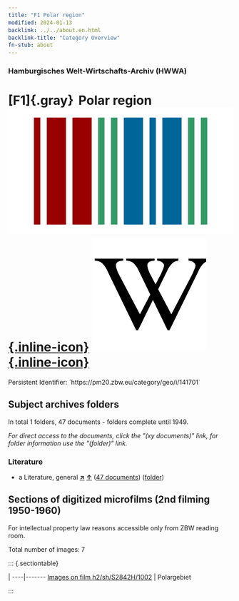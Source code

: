 ```yaml
---
title: "F1 Polar region"
modified: 2024-01-13
backlink: ../../about.en.html
backlink-title: "Category Overview"
fn-stub: about
---
```


### Hamburgisches Welt-Wirtschafts-Archiv (HWWA)

# [F1]{.gray}&#8201; Polar region &#160; [![Wikidata](/images/Wikidata-logo.svg "Wikidata"){.inline-icon}](http://www.wikidata.org/entity/Q60670) [![Wikipedia](/images/Wikipedia-W.svg "Wikipedia"){.inline-icon}](https://en.wikipedia.org/wiki/Polar_regions_of_Earth)

<div class="hint">Persistent Identifier: `https://pm20.zbw.eu/category/geo/i/141701`</div>







## Subject archives folders










In total 1 folders, 47 documents - folders complete until 1949.

_For direct access to the documents, click the "(xy documents)" link, for folder information use the "(folder)" link._



### Literature

- a Literature, general [**&nearr;**](../../../subject/i/142393/about.en.html "Literature, general (all over the world)") [**&uarr;**](../../../subject/about.en.html#a "Subject category system") (<a href="https://pm20.zbw.eu/iiifview/folder/sh/141701,142393" title="about: Polar region : Literature, general" target="_blank">47 documents</a>) ([folder](../../../../folder/sh/1417xx/141701/1423xx/142393/about.en.html))



<a id="filmsections" />

## Sections of digitized microfilms (2nd filming 1950-1960)

<p>For intellectual property law reasons accessible only from ZBW reading room.</p>



<p>Total number of images: 7</p>




::: {.sectiontable}

 | 
----|-------
<a class="btn" href="https://pm20.zbw.eu/film/h2/sh/S2842H/1002" rel="nofollow">Images on film h2/sh/S2842H/1002</a> | Polargebiet


:::













